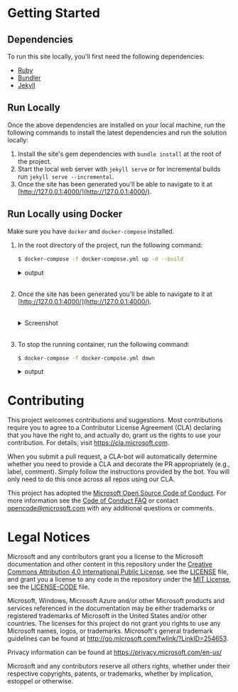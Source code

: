 # Getting Started

## Dependencies

To run this site locally, you'll first need the following dependencies:

* [Ruby](https://www.ruby-lang.org/en/)
* [Bundler](https://bundler.io/)
* [Jekyll](https://jekyllrb.com/)

## Run Locally

Once the above dependencies are installed on your local machine, run the following commands to install the latest dependencies
and run the solution locally:

1. Install the site's gem dependencies with `bundle install` at the root of the project.
2. Start the local web server with `jekyll serve` or for incremental builds run `jekyll serve --incremental`.
3. Once the site has been generated you'll be able to navigate to it at [http://127.0.0.1:4000/](http://127.0.0.1:4000/).

## Run Locally using Docker

Make sure you have `docker` and `docker-compose` installed.

1. In the root directory of the project, run the following command:
    <br>
    ```sh
    $ docker-compose -f docker-compose.yml up -d --build
    ```

    <details>
    <summary>output</summary>
    <p>

    ```sh
    Creating network "rushstackio-website_default" with the default driver
    Building rushstack.io-website
    Step 1/9 : FROM ruby:2.3.3
     ---> 0e1db669d557
    Step 2/9 : LABEL Name=rushstack.io-website Version=0.0.1
     ---> Using cache
     ---> ded94bfd2f3f
    Step 3/9 : RUN apt-get update -qq
     ---> Using cache
     ---> 6d68ddcd75f5
    Step 4/9 : RUN mkdir /src
     ---> Using cache
     ---> 8b9d0899b00f
    Step 5/9 : WORKDIR /src
     ---> Using cache
     ---> 86e871913c4b
    Step 6/9 : COPY Gemfile /src/Gemfile
     ---> Using cache
     ---> bd0eb4de4238
    Step 7/9 : COPY Gemfile.lock /src/Gemfile.lock
     ---> Using cache
     ---> 30111ec89584
    Step 8/9 : RUN bundle install
     ---> Using cache
     ---> 0a4ea318ec28
    Step 9/9 : COPY . /src
     ---> 9cea59729eb6
    Successfully built 9cea59729eb6
    Successfully tagged rushstack.io-website:latest
    Creating rushstackio-website_rushstack.io-website_1 ... done
    ```

    </p>
    </details>
    <br>

2. Once the site has been generated you'll be able to navigate to it at [http://127.0.0.1:4000/](http://127.0.0.1:4000/).

    <br>
    <details><summary>Screenshot</summary>
    <p>

    ![website screenshot](/docs/images/website_screenshot.png)

    </p>
    </details>
    <br>
    
3. To stop the running container, run the following command:
    <br>
    ```sh
    $ docker-compose -f docker-compose.yml down
    ```

    <details>
    <summary>output</summary>
    <p>

    ```sh
    Stopping rushstackio-website_rushstack.io-website_1 ... done
    Removing rushstackio-website_rushstack.io-website_1 ... done
    Removing network rushstackio-website_default
    ```

    </p></details>

# Contributing

This project welcomes contributions and suggestions.  Most contributions require you to agree to a
Contributor License Agreement (CLA) declaring that you have the right to, and actually do, grant us
the rights to use your contribution. For details, visit https://cla.microsoft.com.

When you submit a pull request, a CLA-bot will automatically determine whether you need to provide
a CLA and decorate the PR appropriately (e.g., label, comment). Simply follow the instructions
provided by the bot. You will only need to do this once across all repos using our CLA.

This project has adopted the [Microsoft Open Source Code of Conduct](https://opensource.microsoft.com/codeofconduct/).
For more information see the [Code of Conduct FAQ](https://opensource.microsoft.com/codeofconduct/faq/) or
contact [opencode@microsoft.com](mailto:opencode@microsoft.com) with any additional questions or comments.

# Legal Notices

Microsoft and any contributors grant you a license to the Microsoft documentation and other content
in this repository under the [Creative Commons Attribution 4.0 International Public License](https://creativecommons.org/licenses/by/4.0/legalcode),
see the [LICENSE](LICENSE) file, and grant you a license to any code in the repository under the [MIT License](https://opensource.org/licenses/MIT), see the
[LICENSE-CODE](LICENSE-CODE) file.

Microsoft, Windows, Microsoft Azure and/or other Microsoft products and services referenced in the documentation
may be either trademarks or registered trademarks of Microsoft in the United States and/or other countries.
The licenses for this project do not grant you rights to use any Microsoft names, logos, or trademarks.
Microsoft's general trademark guidelines can be found at http://go.microsoft.com/fwlink/?LinkID=254653.

Privacy information can be found at https://privacy.microsoft.com/en-us/

Microsoft and any contributors reserve all others rights, whether under their respective copyrights, patents,
or trademarks, whether by implication, estoppel or otherwise.
